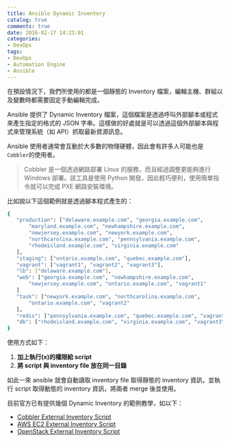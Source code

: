 ```yaml
---
title: Ansible Dynamic Inventory
catalog: true
comments: true
date: 2016-02-17 14:23:01
categories:
- DevOps
tags:
- DevOps
- Automation Engine
- Ansible
---
```

在預設情況下，我們所使用的都是一個靜態的 Inventory 檔案，編輯主機、群組以及變數時都需要固定手動編輯完成。

Ansible 提供了 Dynamic Inventory 檔案，這個檔案是透過呼叫外部腳本或程式來產生指定的格式的 JSON 字串。這樣做的好處就是可以透過這個外部腳本與程式來管理系統（如 API）抓取最新資源訊息。

<!--more-->

 Ansible 使用者通常會互動於大多數的物理硬體，因此會有許多人可能也是`Cobbler`的使用者。
 > Cobbler 是一個透過網路部署 Linux 的服務，而且經過調整更能夠進行 Windows 部署。該工具是使用 Python 開發，因此輕巧便利，使用簡單指令就可以完成 PXE 網路安裝環境。

 比如說以下這個範例就是透過腳本程式產生的：
 ```sh
 {
    "production": ["delaware.example.com", "georgia.example.com",
        "maryland.example.com", "newhampshire.example.com",
        "newjersey.example.com", "newyork.example.com",
        "northcarolina.example.com", "pennsylvania.example.com",
        "rhodeisland.example.com", "virginia.example.com"
    ],
    "staging": ["ontario.example.com", "quebec.example.com"],
    "vagrant": ["vagrant1", "vagrant2", "vagrant3"],
    "lb": ["delaware.example.com"],
    "web": ["georgia.example.com", "newhampshire.example.com",
        "newjersey.example.com", "ontario.example.com", "vagrant1"
    ]
    "task": ["newyork.example.com", "northcarolina.example.com",
        "ontario.example.com", "vagrant2"
    ],
    "redis": ["pennsylvania.example.com", "quebec.example.com", "vagrant3"],
    "db": ["rhodeisland.example.com", "virginia.example.com", "vagrant3"]
}
 ```
使用方式如下：
1. **加上執行(x)的權限給 script**
2. **將 script 與 inventory file 放在同一目錄**

如此一來 ansible 就會自動讀取 inventory file 取得靜態的 inventory 資訊，並執行 script 取得動態的 inventory 資訊，將兩者 merge 後並使用。

目前官方已有提供幾個 Dynamic Inventory 的範例教學，如以下：
* [Cobbler External Inventory Script](http://docs.ansible.com/ansible/intro_dynamic_inventory.html#example-the-cobbler-external-inventory-script)
* [AWS EC2 External Inventory Script](http://docs.ansible.com/ansible/intro_dynamic_inventory.html#example-aws-ec2-external-inventory-script)
* [OpenStack External Inventory Script](http://docs.ansible.com/ansible/intro_dynamic_inventory.html#example-openstack-external-inventory-script)
